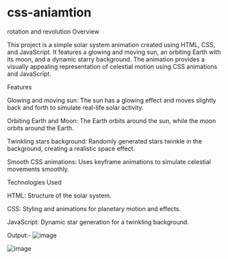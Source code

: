# css-aniamtion
 rotation and revolution
 Overview

This project is a simple solar system animation created using HTML, CSS, and JavaScript. It features a glowing and moving sun, an orbiting Earth with its moon, and a dynamic starry background. The animation provides a visually appealing representation of celestial motion using CSS animations and JavaScript.

Features

Glowing and moving sun: The sun has a glowing effect and moves slightly back and forth to simulate real-life solar activity.

Orbiting Earth and Moon: The Earth orbits around the sun, while the moon orbits around the Earth.

Twinkling stars background: Randomly generated stars twinkle in the background, creating a realistic space effect.

Smooth CSS animations: Uses keyframe animations to simulate celestial movements smoothly.

Technologies Used

HTML: Structure of the solar system.

CSS: Styling and animations for planetary motion and effects.

JavaScript: Dynamic star generation for a twinkling background.

Output:- 
![image](https://github.com/user-attachments/assets/b7a3bf06-4d0b-441b-9c47-42dc189a4537)

![image](https://github.com/user-attachments/assets/ba23ddf0-a8b3-465b-8cb8-83195b3a7a33)

